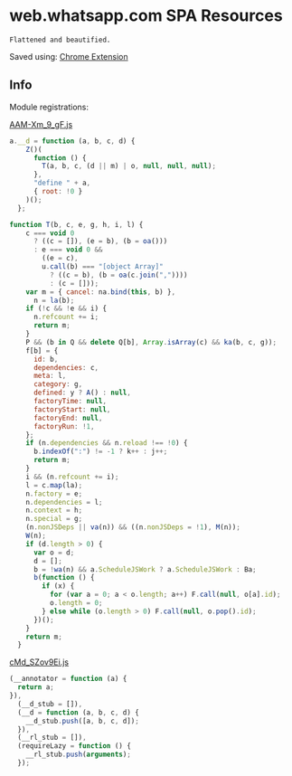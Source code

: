 # web.whatsapp.com SPA Resources

    Flattened and beautified.

Saved using: [Chrome Extension](https://chromewebstore.google.com/detail/save-all-resources/abpdnfjocnmdomablahdcfnoggeeiedb)


## Info

Module registrations:

[AAM-Xm_9_gF.js](static.whatsapp.net/rsrc.php/AAM-Xm_9_gF.js)

``` js
a.__d = function (a, b, c, d) {
    Z()(
      function () {
        T(a, b, c, (d || m) | o, null, null, null);
      },
      "define " + a,
      { root: !0 }
    )();
  };

function T(b, c, e, g, h, i, l) {
    c === void 0
      ? ((c = []), (e = b), (b = oa()))
      : e === void 0 &&
        ((e = c),
        u.call(b) === "[object Array]"
          ? ((c = b), (b = oa(c.join(","))))
          : (c = []));
    var m = { cancel: na.bind(this, b) },
      n = la(b);
    if (!c && !e && i) {
      n.refcount += i;
      return m;
    }
    P && (b in Q && delete Q[b], Array.isArray(c) && ka(b, c, g));
    f[b] = {
      id: b,
      dependencies: c,
      meta: l,
      category: g,
      defined: y ? A() : null,
      factoryTime: null,
      factoryStart: null,
      factoryEnd: null,
      factoryRun: !1,
    };
    if (n.dependencies && n.reload !== !0) {
      b.indexOf(":") != -1 ? k++ : j++;
      return m;
    }
    i && (n.refcount += i);
    l = c.map(la);
    n.factory = e;
    n.dependencies = l;
    n.context = h;
    n.special = g;
    (n.nonJSDeps || va(n)) && ((n.nonJSDeps = !1), M(n));
    W(n);
    if (d.length > 0) {
      var o = d;
      d = [];
      b = !wa(n) && a.ScheduleJSWork ? a.ScheduleJSWork : Ba;
      b(function () {
        if (x) {
          for (var a = 0; a < o.length; a++) F.call(null, o[a].id);
          o.length = 0;
        } else while (o.length > 0) F.call(null, o.pop().id);
      })();
    }
    return m;
  }
```

[cMd_SZov9Ei.js](static.whatsapp.net/rsrc.php/cMd_SZov9Ei.js)

``` js
(__annotator = function (a) {
  return a;
}),
  (__d_stub = []),
  (__d = function (a, b, c, d) {
    __d_stub.push([a, b, c, d]);
  }),
  (__rl_stub = []),
  (requireLazy = function () {
    __rl_stub.push(arguments);
  });
```